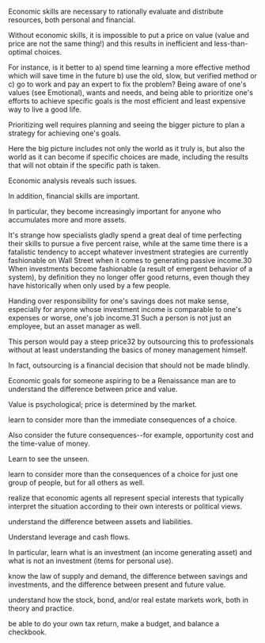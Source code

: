 Economic skills are necessary to rationally evaluate and distribute resources, both  personal  and  financial. 

 Without  economic  skills,  it  is  impossible  to  put  a price  on  value  (value  and  price  are  not  the  same  thing!)  and  this  results  in inefficient  and  less-than-optimal  choices. 

 For  instance,  is  it  better  to  a)  spend time learning a more effective method which will save time in the future b) use the old, slow, but verified method or c) go to work and pay an expert to fix the problem? Being  aware  of  one's  values  (see  Emotional),  wants  and  needs,  and  being able to prioritize one's efforts to achieve specific goals is the most efficient and least  expensive  way  to  live  a  good  life. 

 Prioritizing  well  requires  planning  and seeing  the  bigger  picture  to  plan  a  strategy  for  achieving  one's  goals. 

 Here  the big picture includes not only the world as it truly is, but also the world as it can become if specific choices are made, including the results that will not obtain if the specific path is taken. 

Economic analysis reveals such issues. 

In  addition,  financial  skills  are  important. 

 In  particular,  they  become increasingly  important  for  anyone  who  accumulates  more  and  more  assets. 

 It's strange how specialists gladly spend a great deal of time perfecting their skills to pursue a five percent raise, while at the same time there is a fatalistic tendency to accept  whatever  investment  strategies  are  currently  fashionable  on  Wall  Street when it comes to generating passive income.30 When  investments become  fashionable  (a  result  of  emergent  behavior  of  a system), by definition they no longer offer good returns, even though they have historically  when  only  used  by  a  few  people. 

 Handing  over  responsibility  for one's  savings  does  not  make  sense,  especially  for  anyone  whose  investment income  is  comparable  to  one's  expenses  or  worse,  one's  job  income.31  Such  a person is not just an employee, but an asset manager as well. 

This person would pay  a  steep  price32  by  outsourcing  this  to  professionals  without  at  least understanding the basics of money management himself. 

In fact, outsourcing is a financial decision that should not be made blindly. 

Economic goals for someone aspiring to be a Renaissance man are to understand the difference between price and value. 

Value is psychological; price is determined by the market. 

learn to consider more than the immediate consequences of a choice. 

Also consider  the  future  consequences--for  example,  opportunity  cost  and  the time-value of money. 

Learn to see the unseen. 

learn to consider more than the consequences of a choice for just one group of people, but for all others as well. 

realize  that  economic  agents  all  represent  special  interests  that  typically interpret the situation according to their own interests or political views. 

understand  the  difference  between  assets  and  liabilities. 

 Understand leverage  and  cash  flows. 

 In  particular,  learn  what  is  an  investment  (an income generating asset) and what is not an investment (items for personal use). 

know  the  law  of  supply  and  demand,  the  difference  between  savings  and investments, and the difference between present and future value. 

understand  how  the  stock,  bond,  and/or  real  estate  markets  work,  both  in theory and practice. 

be able to do your own tax return, make a budget, and balance a checkbook.